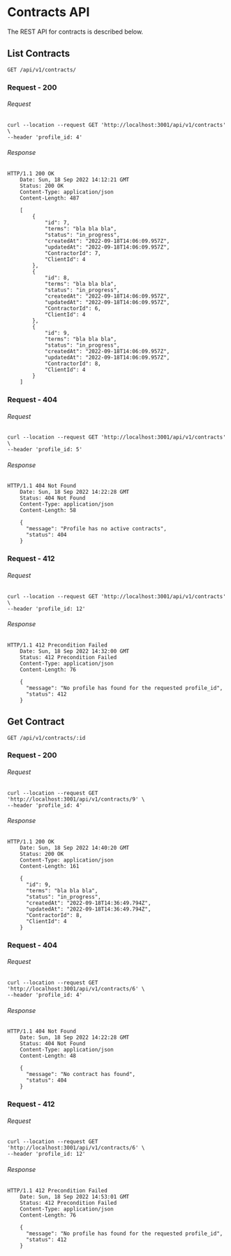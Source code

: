 # Contracts API

The REST API for contracts is described below.

## List Contracts

`GET /api/v1/contracts/`

### Request - 200

###### Request

```
curl --location --request GET 'http://localhost:3001/api/v1/contracts' \
--header 'profile_id: 4'
```

###### Response

```
HTTP/1.1 200 OK
    Date: Sun, 18 Sep 2022 14:12:21 GMT
    Status: 200 OK
    Content-Type: application/json
    Content-Length: 487

    [
        {
            "id": 7,
            "terms": "bla bla bla",
            "status": "in_progress",
            "createdAt": "2022-09-18T14:06:09.957Z",
            "updatedAt": "2022-09-18T14:06:09.957Z",
            "ContractorId": 7,
            "ClientId": 4
        },
        {
            "id": 8,
            "terms": "bla bla bla",
            "status": "in_progress",
            "createdAt": "2022-09-18T14:06:09.957Z",
            "updatedAt": "2022-09-18T14:06:09.957Z",
            "ContractorId": 6,
            "ClientId": 4
        },
        {
            "id": 9,
            "terms": "bla bla bla",
            "status": "in_progress",
            "createdAt": "2022-09-18T14:06:09.957Z",
            "updatedAt": "2022-09-18T14:06:09.957Z",
            "ContractorId": 8,
            "ClientId": 4
        }
    ]
```

### Request - 404

###### Request

```
curl --location --request GET 'http://localhost:3001/api/v1/contracts' \
--header 'profile_id: 5'
```

###### Response

```
HTTP/1.1 404 Not Found
    Date: Sun, 18 Sep 2022 14:22:28 GMT
    Status: 404 Not Found
    Content-Type: application/json
    Content-Length: 58

    {
      "message": "Profile has no active contracts",
      "status": 404
    }
```

### Request - 412

###### Request

```
curl --location --request GET 'http://localhost:3001/api/v1/contracts' \
--header 'profile_id: 12'
```

###### Response

```
HTTP/1.1 412 Precondition Failed
    Date: Sun, 18 Sep 2022 14:32:00 GMT
    Status: 412 Precondition Failed
    Content-Type: application/json
    Content-Length: 76

    {
      "message": "No profile has found for the requested profile_id",
      "status": 412
    }
```

## Get Contract

`GET /api/v1/contracts/:id`

### Request - 200

###### Request

```
curl --location --request GET 'http://localhost:3001/api/v1/contracts/9' \
--header 'profile_id: 4'
```

###### Response

```
HTTP/1.1 200 OK
    Date: Sun, 18 Sep 2022 14:40:20 GMT
    Status: 200 OK
    Content-Type: application/json
    Content-Length: 161

    {
      "id": 9,
      "terms": "bla bla bla",
      "status": "in_progress",
      "createdAt": "2022-09-18T14:36:49.794Z",
      "updatedAt": "2022-09-18T14:36:49.794Z",
      "ContractorId": 8,
      "ClientId": 4
    }
```

### Request - 404

###### Request

```
curl --location --request GET 'http://localhost:3001/api/v1/contracts/6' \
--header 'profile_id: 4'
```

###### Response

```
HTTP/1.1 404 Not Found
    Date: Sun, 18 Sep 2022 14:22:28 GMT
    Status: 404 Not Found
    Content-Type: application/json
    Content-Length: 48

    {
      "message": "No contract has found",
      "status": 404
    }
```

### Request - 412

###### Request

```
curl --location --request GET 'http://localhost:3001/api/v1/contracts/6' \
--header 'profile_id: 12'
```

###### Response

```
HTTP/1.1 412 Precondition Failed
    Date: Sun, 18 Sep 2022 14:53:01 GMT
    Status: 412 Precondition Failed
    Content-Type: application/json
    Content-Length: 76

    {
      "message": "No profile has found for the requested profile_id",
      "status": 412
    }
```
